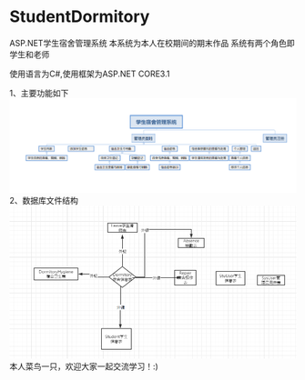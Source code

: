 # StudentDormitory
ASP.NET学生宿舍管理系统
本系统为本人在校期间的期末作品
系统有两个角色即学生和老师

使用语言为C#,使用框架为ASP.NET CORE3.1

1、主要功能如下
![image](img/1.png)
2、数据库文件结构
![image](img/3.png)
 本人菜鸟一只，欢迎大家一起交流学习！:)
